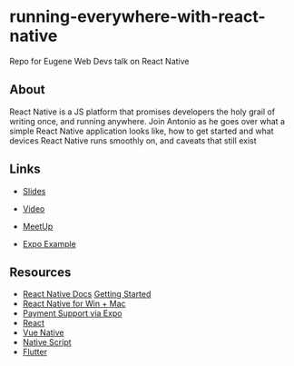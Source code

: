# running-everywhere-with-react-native
Repo for Eugene Web Devs talk on React Native

## About

React Native is a JS platform that promises developers the holy grail of writing once, and running anywhere. Join Antonio as he goes over what a simple React Native application looks like, how to get started and what devices React Native runs smoothly on, and caveats that still exist

## Links

* [Slides](https://slides.com/antonioortega-1/code-once)
* [Video](https://www.youtube.com/watch?v=YKLs6Kk_tsI)
* [MeetUp](https://www.meetup.com/eugenewebdevs/events/270739053/)

* [Expo Example](https://snack.expo.io/@antonioortegajr/eugenewebdevsyoutube)

## Resources

* [React Native Docs](https://reactnative.dev)
[Getting Started](https://reactnative.dev/docs/0.5/getting-started)
* [React Native for Win + Mac](https://microsoft.github.io/react-native-windows/)
* [Payment Support via Expo](https://docs.expo.io/versions/latest/sdk/payments/)
* [React](https://reactjs.org/docs/getting-started.html)
* [Vue Native](https://vue-native.io/)
* [Native Script](https://www.nativescript.org/)
* [Flutter](https://flutter.dev/)
